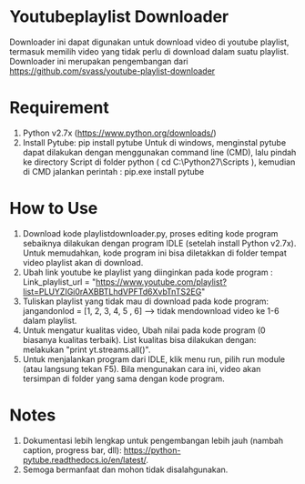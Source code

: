 # Youtubeplaylist Downloader
Downloader ini dapat digunakan untuk download video di youtube playlist, termasuk memilih video yang tidak perlu di download dalam suatu playlist.
Downloader ini merupakan pengembangan dari https://github.com/svass/youtube-playlist-downloader

# Requirement
1. Python v2.7x (https://www.python.org/downloads/)
2. Install Pytube: pip install pytube
  Untuk di windows, menginstal pytube dapat dilakukan dengan menggunakan command line (CMD), lalu pindah ke directory Script di folder  python ( cd C:\Python27\Scripts ), kemudian di CMD jalankan perintah : pip.exe install pytube

# How to Use
1. Download kode playlistdownloader.py, proses editing kode program sebaiknya dilakukan dengan program IDLE (setelah install Python v2.7x). Untuk memudahkan, kode program ini bisa diletakkan di folder tempat video playlist akan di download.
2. Ubah link youtube ke playlist yang diinginkan pada kode program : Link_playlist_url = "https://www.youtube.com/playlist?list=PLUYZIGi0rAXBBTLhdVPFTd6XvbTnTS2EG" 
3. Tuliskan playlist yang tidak mau di download pada kode program: jangandonlod = [1, 2, 3, 4, 5 , 6] --> tidak mendownload video ke 1-6 dalam playlist.
4. Untuk mengatur kualitas video, Ubah nilai pada kode program (0 biasanya kualitas terbaik). List kualitas bisa dilakukan dengan: melakukan "print yt.streams.all()".
5. Untuk menjalankan program dari IDLE, klik menu run, pilih  run module (atau langsung tekan F5). Bila mengunakan cara ini, video akan tersimpan di folder yang sama dengan kode program.

# Notes
1. Dokumentasi lebih lengkap untuk pengembangan lebih jauh (nambah caption, progress bar, dll):  https://python-pytube.readthedocs.io/en/latest/.
2. Semoga bermanfaat dan mohon tidak disalahgunakan.
